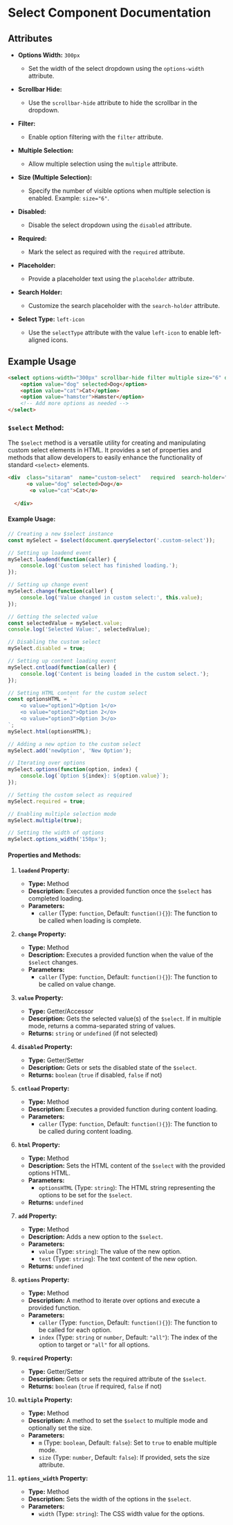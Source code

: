 # Select Component Documentation

## Attributes

- **Options Width:** `300px`
  - Set the width of the select dropdown using the `options-width` attribute.

- **Scrollbar Hide:**
  - Use the `scrollbar-hide` attribute to hide the scrollbar in the dropdown.

- **Filter:**
  - Enable option filtering with the `filter` attribute.

- **Multiple Selection:**
  - Allow multiple selection using the `multiple` attribute.

- **Size (Multiple Selection):**
  - Specify the number of visible options when multiple selection is enabled. Example: `size="6"`.

- **Disabled:**
  - Disable the select dropdown using the `disabled` attribute.

- **Required:**
  - Mark the select as required with the `required` attribute.

- **Placeholder:**
  - Provide a placeholder text using the `placeholder` attribute.

- **Search Holder:**
  - Customize the search placeholder with the `search-holder` attribute.

- **Select Type:** `left-icon`
  - Use the `selectType` attribute with the value `left-icon` to enable left-aligned icons.


## Example Usage

```html
<select options-width="300px" scrollbar-hide filter multiple size="6" disabled required placeholder="Select an option" search-holder="Type to search">
    <option value="dog" selected>Dog</option>
    <option value="cat">Cat</option>
    <option value="hamster">Hamster</option>
    <!-- Add more options as needed -->
</select>
```



### `$select` Method:

The `$select` method is a versatile utility for creating and manipulating custom select elements in HTML. It provides a set of properties and methods that allow developers to easily enhance the functionality of standard `<select>` elements.
```html
<div  class="sitaram"  name="custom-select"   required  search-holder="check"     form="select"      placeholder="select pets"  search >
      <o value="dog" selected>Dog</o>
       <o value="cat">Cat</o>
     
  </div>
```
#### Example Usage:

```javascript
// Creating a new $select instance
const mySelect = $select(document.querySelector('.custom-select'));

// Setting up loadend event
mySelect.loadend(function(caller) {
    console.log('Custom select has finished loading.');
});

// Setting up change event
mySelect.change(function(caller) {
    console.log('Value changed in custom select:', this.value);
});

// Getting the selected value
const selectedValue = mySelect.value;
console.log('Selected Value:', selectedValue);

// Disabling the custom select
mySelect.disabled = true;

// Setting up content loading event
mySelect.cntload(function(caller) {
    console.log('Content is being loaded in the custom select.');
});

// Setting HTML content for the custom select
const optionsHTML = `
    <o value="option1">Option 1</o>
    <o value="option2">Option 2</o>
    <o value="option3">Option 3</o>
`;
mySelect.html(optionsHTML);

// Adding a new option to the custom select
mySelect.add('newOption', 'New Option');

// Iterating over options
mySelect.options(function(option, index) {
    console.log(`Option ${index}: ${option.value}`);
});

// Setting the custom select as required
mySelect.required = true;

// Enabling multiple selection mode
mySelect.multiple(true);

// Setting the width of options
mySelect.options_width('150px');
```

#### Properties and Methods:

1. **`loadend` Property:**
   - **Type:** Method
   - **Description:** Executes a provided function once the `$select` has completed loading.
   - **Parameters:**
     - `caller` (Type: `function`, Default: `function(){}`): The function to be called when loading is complete.

2. **`change` Property:**
   - **Type:** Method
   - **Description:** Executes a provided function when the value of the `$select` changes.
   - **Parameters:**
     - `caller` (Type: `function`, Default: `function(){}`): The function to be called on value change.

3. **`value` Property:**
   - **Type:** Getter/Accessor
   - **Description:** Gets the selected value(s) of the `$select`. If in multiple mode, returns a comma-separated string of values.
   - **Returns:** `string` or `undefined` (if not selected)

4. **`disabled` Property:**
   - **Type:** Getter/Setter
   - **Description:** Gets or sets the disabled state of the `$select`.
   - **Returns:** `boolean` (`true` if disabled, `false` if not)

5. **`cntload` Property:**
   - **Type:** Method
   - **Description:** Executes a provided function during content loading.
   - **Parameters:**
     - `caller` (Type: `function`, Default: `function(){}`): The function to be called during content loading.

6. **`html` Property:**
   - **Type:** Method
   - **Description:** Sets the HTML content of the `$select` with the provided options HTML.
   - **Parameters:**
     - `optionsHTML` (Type: `string`): The HTML string representing the options to be set for the `$select`.
   - **Returns:** `undefined`

7. **`add` Property:**
   - **Type:** Method
   - **Description:** Adds a new option to the `$select`.
   - **Parameters:**
     - `value` (Type: `string`): The value of the new option.
     - `text` (Type: `string`): The text content of the new option.
   - **Returns:** `undefined`

8. **`options` Property:**
   - **Type:** Method
   - **Description:** A method to iterate over options and execute a provided function.
   - **Parameters:**
     - `caller` (Type: `function`, Default: `function(){}`): The function to be called for each option.
     - `index` (Type: `string` or `number`, Default: `"all"`): The index of the option to target or `"all"` for all options.

9. **`required` Property:**
   - **Type:** Getter/Setter
   - **Description:** Gets or sets the required attribute of the `$select`.
   - **Returns:** `boolean` (`true` if required, `false` if not)

10. **`multiple` Property:**
    - **Type:** Method
    - **Description:** A method to set the `$select` to multiple mode and optionally set the size.
    - **Parameters:**
      - `m` (Type: `boolean`, Default: `false`): Set to `true` to enable multiple mode.
      - `size` (Type: `number`, Default: `false`): If provided, sets the size attribute.

11. **`options_width` Property:**
    - **Type:** Method
    - **Description:** Sets the width of the options in the `$select`.
    - **Parameters:**
      - `width` (Type: `string`): The CSS width value for the options.


